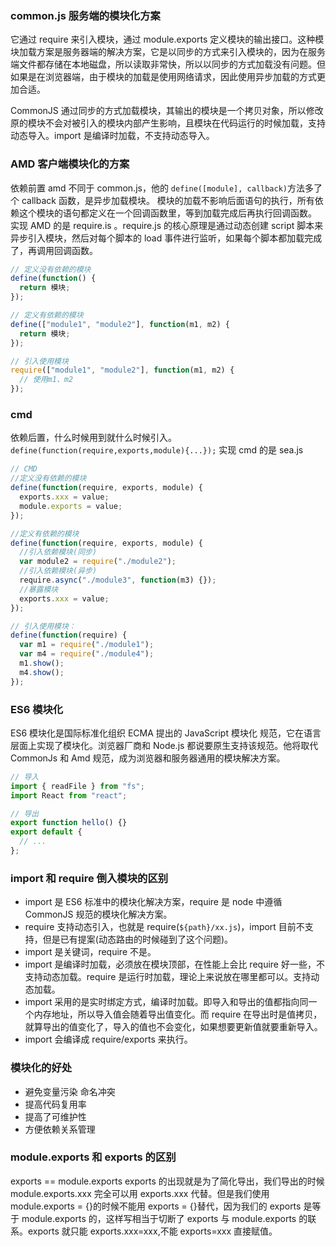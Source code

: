 ### common.js 服务端的模块化方案

它通过 require 来引入模块，通过 module.exports 定义模块的输出接口。这种模块加载方案是服务器端的解决方案，它是以同步的方式来引入模块的，因为在服务端文件都存储在本地磁盘，所以读取非常快，所以以同步的方式加载没有问题。但如果是在浏览器端，由于模块的加载是使用网络请求，因此使用异步加载的方式更加合适。

CommonJS 通过同步的方式加载模块，其输出的模块是一个拷贝对象，所以修改原的模块不会对被引入的模块内部产生影响，且模块在代码运行的时候加载，支持动态导入。import 是编译时加载，不支持动态导入。

### AMD 客户端模块化的方案

依赖前置
amd 不同于 common.js，他的 `define([module], callback)`方法多了个 callback 函数，是异步加载模块。
模块的加载不影响后面语句的执行，所有依赖这个模块的语句都定义在一个回调函数里，等到加载完成后再执行回调函数。
实现 AMD 的是 require.is 。require.js 的核心原理是通过动态创建 script 脚本来异步引入模块，然后对每个脚本的 load 事件进行监听，如果每个脚本都加载完成了，再调用回调函数。

```js
// 定义没有依赖的模块
define(function() {
  return 模块;
});

// 定义有依赖的模块
define(["module1", "module2"], function(m1, m2) {
  return 模块;
});

// 引入使用模块
require(["module1", "module2"], function(m1, m2) {
  // 使用m1、m2
});
```

### cmd

依赖后置，什么时候用到就什么时候引入。`define(function(require,exports,module){...});`
实现 cmd 的是 sea.js

```js
// CMD
//定义没有依赖的模块
define(function(require, exports, module) {
  exports.xxx = value;
  module.exports = value;
});

//定义有依赖的模块
define(function(require, exports, module) {
  //引入依赖模块(同步)
  var module2 = require("./module2");
  //引入依赖模块(异步)
  require.async("./module3", function(m3) {});
  //暴露模块
  exports.xxx = value;
});

// 引入使用模块：
define(function(require) {
  var m1 = require("./module1");
  var m4 = require("./module4");
  m1.show();
  m4.show();
});
```

### ES6 模块化

ES6 模块化是国际标准化组织 ECMA 提出的 JavaScript 模块化 规范，它在语言层面上实现了模块化。浏览器厂商和 Node.js 都说要原生支持该规范。他将取代 CommonJs 和 Amd 规范，成为浏览器和服务器通用的模块解决方案。

```js
// 导入
import { readFile } from "fs";
import React from "react";

// 导出
export function hello() {}
export default {
  // ...
};
```

### import 和 require 倒入模块的区别

- import 是 ES6 标准中的模块化解决方案，require 是 node 中遵循 CommonJS 规范的模块化解决方案。
- require 支持动态引入，也就是 require(`${path}/xx.js`)，import 目前不支持，但是已有提案(动态路由的时候碰到了这个问题)。
- import 是关键词，require 不是。
- import 是编译时加载，必须放在模块顶部，在性能上会比 require 好一些，不支持动态加载。require 是运行时加载，理论上来说放在哪里都可以。支持动态加载。
- import 采用的是实时绑定方式，编译时加载。即导入和导出的值都指向同一个内存地址，所以导入值会随着导出值变化。而 require 在导出时是值拷贝，就算导出的值变化了，导入的值也不会变化，如果想要更新值就要重新导入。
- import 会编译成 require/exports 来执行。

### 模块化的好处

- 避免变量污染 命名冲突
- 提高代码复用率
- 提高了可维护性
- 方便依赖关系管理

### module.exports 和 exports 的区别

exports == module.exports exports 的出现就是为了简化导出，我们导出的时候 module.exports.xxx 完全可以用 exports.xxx 代替。但是我们使用 module.exports = {}的时候不能用 exports = {}替代，因为我们的 exports 是等于 module.exports 的，这样写相当于切断了 exports 与 module.exports 的联系。exports 就只能 exports.xxx=xxx,不能 exports=xxx 直接赋值。
